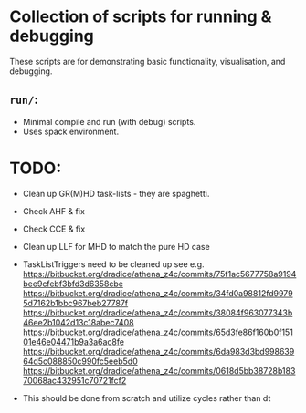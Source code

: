 # Collection of scripts for running & debugging

These scripts are for demonstrating basic functionality, visualisation, and debugging.

## `run/`:

- Minimal compile and run (with debug) scripts.
- Uses spack environment.

# TODO:

- Clean up GR(M)HD task-lists - they are spaghetti.

- Check AHF & fix

- Check CCE & fix

- Clean up LLF for MHD to match the pure HD case

- TaskListTriggers need to be cleaned up see e.g.
  https://bitbucket.org/dradice/athena_z4c/commits/75f1ac5677758a9194bee9cfebf3bfd3d6358cbe
  https://bitbucket.org/dradice/athena_z4c/commits/34fd0a98812fd99795d7162b1bbc967beb27787f
  https://bitbucket.org/dradice/athena_z4c/commits/38084f963077343b46ee2b1042d13c18abec7408
  https://bitbucket.org/dradice/athena_z4c/commits/65d3fe86f160b0f15101e46e04471b9a3a6ac8fe
  https://bitbucket.org/dradice/athena_z4c/commits/6da983d3bd99863964d5c088850c990fc5eeb5d0
  https://bitbucket.org/dradice/athena_z4c/commits/0618d5bb38728b18370068ac432951c70721fcf2
- This should be done from scratch and utilize cycles rather than dt